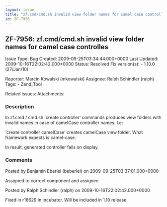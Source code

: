 ```yaml
---
layout: issue
title: "zf.cmd/cmd.sh invalid view folder names for camel case controlles"
id: ZF-7956
---
```


ZF-7956: zf.cmd/cmd.sh invalid view folder names for camel case controlles
--------------------------------------------------------------------------

 Issue Type: Bug Created: 2009-09-25T03:34:44.000+0000 Last Updated: 2009-10-16T22:02:42.000+0000 Status: Resolved Fix version(s): - 1.10.0 (27/Jan/10)
 
 Reporter:  Marcin Kowalski (mkowalski)  Assignee:  Ralph Schindler (ralph)  Tags: - Zend\_Tool
 
 Related issues: 
 Attachments: 
### Description

In zf.cmd / cmd.sh 'create controller' commands produces view folders with invalid names in case of camelCase controller names. I.e:

'create controller camelCase' creates camelCase view folder. What framework expects is camel-case.

In result, generated controller fails on display.

 

 

### Comments

Posted by Benjamin Eberlei (beberlei) on 2009-09-25T03:37:01.000+0000

Assigned to correct component and assignee

 

 

Posted by Ralph Schindler (ralph) on 2009-10-16T22:02:42.000+0000

Fixed in r18629 in incubator. Will be included in 1.10 release

 

 